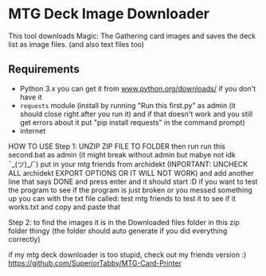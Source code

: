 # MTG Deck Image Downloader

This tool downloads Magic: The Gathering card images and saves the deck list as image files. (and also text files too)

## Requirements
- Python 3.x you can get it from www.python.org/downloads/  if you don't have it 
- `requests` module (install by running "Run this first.py" as admin (it should close right after you run it) and if that doesn't work and you still get errors about it put "pip install requests" in the command prompt)
- internet

HOW TO USE
Step 1: 
UNZIP ZIP FILE TO FOLDER
then run run this second.bat as admin (it might break without admin but mabye not idk ¯\_(ツ)_/¯) put in your mtg friends from archidekt (INPORTANT: UNCHECK ALL archidekt EXPORT OPTIONS OR IT WILL NOT WORK) and add another line that says DONE and press enter and it should start :D if you want to test the program to see if the program is just broken or you messed something up you can with the txt file called: test mtg friends to test it to see if it works.txt and copy and paste that

Step 2: 
to find the images it is in the Downloaded files folder in this zip folder thingy (the folder should auto generate if you did everything correctly)


if my mtg deck downloader is too stupid, check out my friends version :) https://github.com/SuperiorTabby/MTG-Card-Printer
